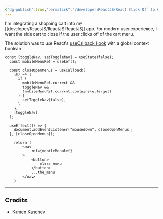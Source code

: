 ```yaml
---
{"dg-publish":true,"permalink":"/developer/ReactJS/React Click Off to Close Drawer/"}
---
```


I'm integrating a shopping cart into my [[developer/ReactJS/ReactJS\|ReactJS]] app. For modern user experience, I want the side cart to close if the user clicks off of the cart menu. 

The solution was to use React's [useCallback Hook](https://react.dev/reference/react/useCallback) with a global context boolean

```tsx
const [toggleNav, setToggleNav] = useState(false);
  const mobileMenuRef = useRef();

  const closeOpenMenus = useCallback(
    (e) => {
      if (
        mobileMenuRef.current &&
        toggleNav &&
        !mobileMenuRef.current.contains(e.target)
      ) {
        setToggleNav(false);
      }
    },
    [toggleNav]
  );

  useEffect(() => {
    document.addEventListener("mousedown", closeOpenMenus);
  }, [closeOpenMenus]);

	return (
		<nav
			ref={mobileMenuRef}
		> 							
			<button>
				close menu
			</button>
			...the_menu
		</nav>
	)
```


---
## Credits
- [Kamen Kanchev](https://stackoverflow.com/a/75477643/15579591)
